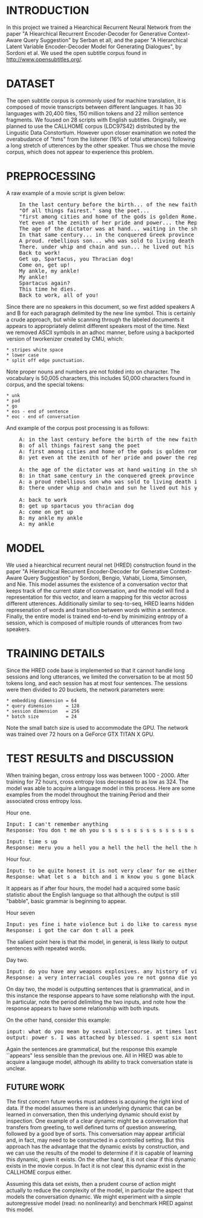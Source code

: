 # INTRODUCTION

In this project we trained a Hiearchical Recurrent Neural Network from the paper "A Hiearchical Recurrent Encoder-Decoder for Generative Context-Aware Query Suggestion" by Serban et all, and the paper "A Hierarchical Latent Variable Encoder-Decoder Model for Generating Dialogues", by Sordoni et al. We used the open subtitle corpus found in http://www.opensubtitles.org/.

# DATASET

The open subtitle corpus is commonly used for machine translation, it is composed of movie transcripts between different languages. It has 30 languages with 20,400 files, 150 million tokens and 22 million sentence fragments. We foused on 28 scripts with English subtitles. Originally, we planned to use the CALLHOME corpus (LDC97S42) distributed by the Lingustic Data Constortium. However upon closer examination we noted the overabudance of "hms" from the listener (16% of total utterances) following a long stretch of utterences by the other speaker. Thus we chose the movie corpus, which does not appear to experience this problem.

# PREPROCESSING

A raw example of a movie script is given below:

<pre>
	In the last century before the birth... of the new faith called Christianity... which was destined to overthrow the pagan tyranny of Rome... and bring about a new society... the Roman republic stood at the very centre of the civilized world.
	"Of all things fairest." sang the poet...
	"first among cities and home of the gods is golden Rome." 
	Yet even at the zenith of her pride and power... the Republic lay fatally stricken with a disease called... human slavery.
	The age of the dictator was at hand... waiting in the shadows for the event to bring it forth.
	In that same century... in the conquered Greek province of Thrace... an illiterate slave woman added to her master' s wealth... by giving birth to a son whom she named Spartacus.
	A proud. rebellious son... who was sold to living death in the mines of Libya... before his thirteenth birthday. 
	There. under whip and chain and sun... he lived out his youth and his young manhood... dreaming the death of slavery... 2. 000 years before it finally would die.
	Back to work! 
	Get up, Spartacus, you Thracian dog! 
	Come on, get up!
	My ankle, my ankle!
	My ankle! 
	Spartacus again? 
	This time he dies. 
	Back to work, all of you!
</pre>

Since there are no speakers in this document, so we first added speakers A and B for each paragraph delimited by the new line symbol. This is certainly a crude approach, but while scanning through the labeled documents it appears to appropriately delimit different speakers most of the time. Next we removed ASCII symbols in an adhoc manner, before using a backported version of tworkenizer created by CMU, which:

	* stripes white space
	* lower case
	* split off edge punctuation.

Note proper nouns and numbers are not folded into on character. The vocabulary is 50,005 characters, this includes 50,000 characters found in corpus, and the special tokens:

	* unk
	* pad
	* go
	* eos - end of sentence
	* eoc - end of conversation

And example of the corpus post processing is as follows:

<pre>
	A: in the last century before the birth of the new faith called christianity which was destined to overthrow the pagan tyranny of rome and bring about a new society the roman republic stood at the very centre of the civilized world
	B: of all things fairest sang the poet
	A: first among cities and home of the gods is golden rome
	B: yet even at the zenith of her pride and power the republic lay fatally stricken with a disease called human slavery

	A: the age of the dictator was at hand waiting in the shadows for the event to bring it forth
	B: in that same century in the conquered greek province of thrace an illiterate slave woman added to her master s wealth by giving birth to a son whom she named spartacus
	A: a proud rebellious son who was sold to living death in the mines of libya before his thirteenth birthday
	B: there under whip and chain and sun he lived out his youth and his young manhood dreaming the death of slavery 2 000 years before it finally would die

	A: back to work
	B: get up spartacus you thracian dog
	A: come on get up
	B: my ankle my ankle
	A: my ankle
</pre>


# MODEL

We used a hiearchical recurrent neural net (HRED) construction found in the paper "A Hierarchical Recurrent Encoder-Decoder for Generative Context-Aware Query Suggestion" by Sordoni, Bengio, Vahabi, Lioma, Simonsen, and Nie. This model assumes the existence of a conversation vector that keeps track of the current state of conversation, and the model will find a representation for this vector, and learn a mapping for this vector across different utterences. Additionally similar to seq-to-seq, HRED learns hidden represenation of words and transition between words within a sentence. Finally, the entire model is trained end-to-end by minimizing entropy of a session, which is composed of multiple rounds of utterances from two speakers.

# TRAINING DETAILS

Since the HRED code base is implemented so that it cannot handle long sessions and long utterances, we limited the conversation to be at most 50 tokens long, and each session has at most four sentences. The sessions were then divided to 20 buckets, the network parameters were:


	* embedding dimension = 64
	* query dimension     = 128
	* session dimension   = 256
	* batch size          = 24

Note the small batch size is used to accommodate the GPU. The network was trained over 72 hours on a GeForce GTX TITAN X GPU.

# TEST RESULTS and DISCUSSION 

When training began, cross entropy loss was between 1000 - 2000. After training for 72 hours, cross entropy loss decreased to as low as 324. The model was able to acquire a language model in this process. Here are some examples from the model throughout the training Period and their associated cross entropy loss.

Hour one.
<pre>
Input: I can't remember anything
Response: You don t me oh you s s s s s s s s s s s s s s s s s s s s s s s s s s s s 
</pre>

<pre>
Input: time s up
Response: meru you a hell you a hell the hell the hell the hell the hell the hell the hell the hell
</pre>

Hour four.
<pre>
Input: to be quite honest it is not very clear for me either
Response: what let s a  bitch and i m know you s gone black to you in you in you to you to you out of it to black to move to me
</pre>

It appears as if after four hours, the model had a acquired some basic statistic about the English language so that although the output is still "babble", basic grammar is beginning to appear. 

Hour seven

<pre>
Input: yes fine i hate violence but i do like to caress myself with bird feathers preferably black ones
Response: i got the car don t all a peek
</pre>

The salient point here is that the model, in general, is less likely to output sentences with repeated words.

Day two.

<pre>
Input: do you have any weapons explosives. any history of violent conduct
Response: a very interracial couples you re not gonna die you that s complicated
</pre>

On day two, the model is outputting sentences that is grammatical, and in this instance the response appears to have some relationshp with the input. In particular, note the period delimiting the two inputs, and note how the response appears to have some relationship with both inputs. 

On the other hand, consider this example:

<pre>
input: what do you mean by sexual intercourse. at times last night you gave the impression 
output: power s. I was attached by blessed. i spent six month in presion because of you.
</pre>

Again the sentences are grammatical, but the response this example ``appears" less sensible than the previous one.
All in HRED was able to acquire a langauge model, although its ability to track conversation state is unclear.

## FUTURE WORK ##

The first concern future works must address is acquiring the right kind of data. If the model assumes there is an underlying dynamic that can be learned in conversation, then this underlying dynamic should exist by inspection. One example of a clear dynamic might be a conversation that transfers from greeting, to well defined turns of question answering, followed by a good bye of sorts. This conversation may appear artificial and, in fact, may need to be constructed in a controlled setting. But this approach has the advantage that the dynamic exists by construction, and we can use the results of the model to determine if it is capable of learning this dynamic, given it exists. On the other hand, it is not clear if this dynamic exists in the movie corpus. In fact it is not clear this dynamic exist in the CALLHOME corpus either. 

Assuming this data set exists, then a prudent course of action might actually to reduce the complexity of the model, in particular the aspect that models the conversation dynamic. We might experiment with a simple autoregressive model (read: no nonlinearity) and benchmark HRED against this model. 





























